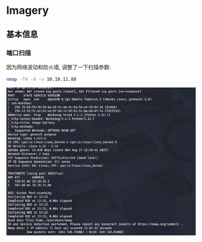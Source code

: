 Imagery
===

## 基本信息

### 端口扫描

因为网络波动和防火墙, 调整了一下扫描参数:

```bash
nmap -T4 -A -v 10.10.11.88
```

![1-1.png](1-1.png)


